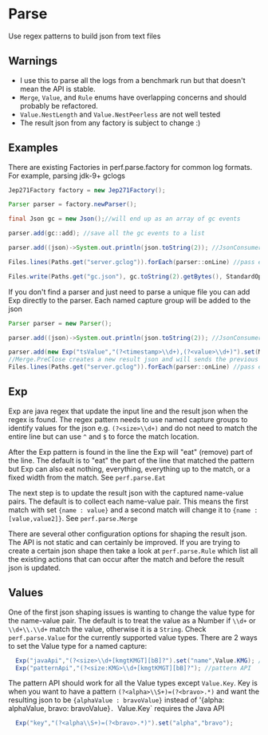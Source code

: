 # Parse
Use regex patterns to build json from text files


## Warnings
* I use this to parse all the logs from a benchmark run but that doesn't mean the API is stable.
* `Merge`, `Value`, and `Rule` enums have overlapping concerns and should probably be refactored.
* `Value.NestLength` and `Value.NestPeerless` are not well tested
* The result json from any factory is subject to change :)


## Examples
There are existing Factories in perf.parse.factory for common log formats. For example, parsing jdk-9+ gclogs
```Java
Jep271Factory factory = new Jep271Factory();

Parser parser = factory.newParser();

final Json gc = new Json();//will end up as an array of gc events

parser.add(gc::add); //save all the gc events to a list

parser.add((json)->System.out.println(json.toString(2)); //JsonConsumer logs each json

Files.lines(Paths.get("server.gclog")).forEach(parser::onLine) //pass each line to the parser

Files.write(Paths.get("gc.json"), gc.toString(2).getBytes(), StandardOpenOption.CREATE);
```

If you don't find a parser and just need to parse a unique file you can add Exp directly to the parser. Each named capture group will be added to the json

```Java
Parser parser = new Parser();

parser.add((json)->System.out.println(json.toString(2)); //JsonConsumer logs each json

parser.add(new Exp("tsValue","(?<timestamp>\\d+),(?<value>\\d+)").set(Merge.PreClose));
//Merge.PreClose creates a new result json and will sends the previous one to the JsonConsumers
Files.lines(Paths.get("server.gclog")).forEach(parser::onLine) //pass each line to the parser

```

## Exp
Exp are java regex that update the input line and the result json when the regex is found. The regex pattern needs to use named capture groups to identify values for the json e.g. `(?<size>\\d+)` and do not need to match the entire line but can use `^` and `$` to force the match location.

After the Exp pattern is found in the line the Exp will "eat" (remove) part of the line. The default is to "eat" the part of the line that matched the pattern but Exp can also eat nothing, everything, everything up to the match, or a fixed width from the match. See `perf.parse.Eat`

The next step is to update the result json with the captured name-value pairs. The default is to collect each name-value pair. This means the first match with set `{name : value}` and a second match will change it to `{name : [value,value2]}`. See `perf.parse.Merge`

There are several other configuration options for shaping the result json. The API is not static and can certainly be improved. If you are trying to create a certain json shape then take a look at `perf.parse.Rule` which list all the existing actions that can occur after the match and before the result json is updated.

## Values
One of the first json shaping issues is wanting to change the value type for the name-value pair. The default is to treat the value as a Number if `\\d+` or `\\d+\\.\\d+` match the value, otherwise it is a `String`. Check `perf.parse.Value` for the currently supported value types. There are 2 ways to set the Value type for a named capture:

```Java
  Exp("javaApi","(?<size>\\d+[kmgtKMGT][bB]?").set("name",Value.KMG); //Java API
  Exp("patternApi","(?<size:KMG>\\d+[kmgtKMGT][bB]?"); //pattern API
```
The pattern API should work for all the Value types except `Value.Key`. Key is when you want to have a pattern `(?<alpha>\\S+)=(?<bravo>.*)` and want the resulting json to be `{alphaValue : bravoValue}` instead of '{alpha: alphaValue, bravo: bravoValue}`. `Value.Key` requires the Java API
```Java
  Exp("key","(?<alpha\\S+)=(?<bravo>.*)").set("alpha","bravo");
```